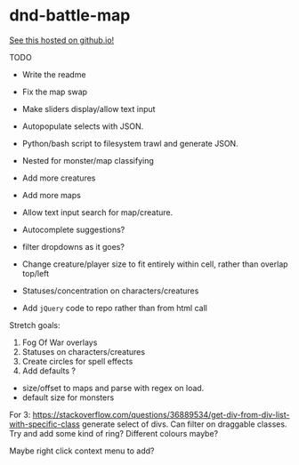 # dnd-battle-map

[See this hosted on github.io!](https://sampoole.github.io/dnd-battle-map/index.html)

TODO
- Write the readme
- Fix the map swap
- Make sliders display/allow text input
- Autopopulate selects with JSON.
 - Python/bash script to filesystem trawl and generate JSON.
 - Nested for monster/map classifying
  - Add more creatures
  - Add more maps
 - Allow text input search for map/creature.
  - Autocomplete suggestions?
  - filter dropdowns as it goes?
- Change creature/player size to fit entirely within cell, rather than overlap top/left


- Statuses/concentration on characters/creatures
- Add `jQuery` code to repo rather than from html call

Stretch goals:
1. Fog Of War overlays
2. Statuses on characters/creatures
3. Create circles for spell effects
4. Add defaults ?
 - size/offset to maps and parse with regex on load.
 - default size for monsters


For 3:
https://stackoverflow.com/questions/36889534/get-div-from-div-list-with-specific-class
generate select of divs.
Can filter on draggable classes.
Try and add some kind of ring?
Different colours maybe?

Maybe right click context menu to add?
